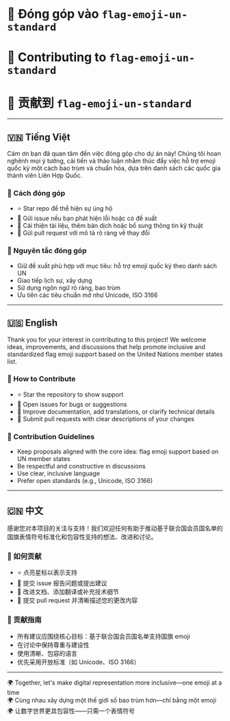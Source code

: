# 🤝 Đóng góp vào `flag-emoji-un-standard`  
# 🤝 Contributing to `flag-emoji-un-standard`  
# 🤝 贡献到 `flag-emoji-un-standard`

---

## 🇻🇳 Tiếng Việt

Cảm ơn bạn đã quan tâm đến việc đóng góp cho dự án này! Chúng tôi hoan nghênh mọi ý tưởng, cải tiến và thảo luận nhằm thúc đẩy việc hỗ trợ emoji quốc kỳ một cách bao trùm và chuẩn hóa, dựa trên danh sách các quốc gia thành viên Liên Hợp Quốc.

### 🧭 Cách đóng góp

- ⭐ Star repo để thể hiện sự ủng hộ
- 🐛 Gửi issue nếu bạn phát hiện lỗi hoặc có đề xuất
- 📄 Cải thiện tài liệu, thêm bản dịch hoặc bổ sung thông tin kỹ thuật
- 🔧 Gửi pull request với mô tả rõ ràng về thay đổi

### 📐 Nguyên tắc đóng góp

- Giữ đề xuất phù hợp với mục tiêu: hỗ trợ emoji quốc kỳ theo danh sách UN
- Giao tiếp lịch sự, xây dựng
- Sử dụng ngôn ngữ rõ ràng, bao trùm
- Ưu tiên các tiêu chuẩn mở như Unicode, ISO 3166

---

## 🇺🇸 English

Thank you for your interest in contributing to this project! We welcome ideas, improvements, and discussions that help promote inclusive and standardized flag emoji support based on the United Nations member states list.

### 🧭 How to Contribute

- ⭐ Star the repository to show support
- 🐛 Open issues for bugs or suggestions
- 📄 Improve documentation, add translations, or clarify technical details
- 🔧 Submit pull requests with clear descriptions of your changes

### 📐 Contribution Guidelines

- Keep proposals aligned with the core idea: flag emoji support based on UN member states
- Be respectful and constructive in discussions
- Use clear, inclusive language
- Prefer open standards (e.g., Unicode, ISO 3166)

---

## 🇨🇳 中文

感谢您对本项目的关注与支持！我们欢迎任何有助于推动基于联合国会员国名单的国旗表情符号标准化和包容性支持的想法、改进和讨论。

### 🧭 如何贡献

- ⭐ 点亮星标以表示支持
- 🐛 提交 issue 报告问题或提出建议
- 📄 改进文档、添加翻译或补充技术细节
- 🔧 提交 pull request 并清晰描述您的更改内容

### 📐 贡献指南

- 所有建议应围绕核心目标：基于联合国会员国名单支持国旗 emoji
- 在讨论中保持尊重与建设性
- 使用清晰、包容的语言
- 优先采用开放标准（如 Unicode、ISO 3166）

---

🌍 Together, let's make digital representation more inclusive—one emoji at a time  
🌍 Cùng nhau xây dựng một thế giới số bao trùm hơn—chỉ bằng một emoji  
🌍 让数字世界更具包容性——只需一个表情符号

